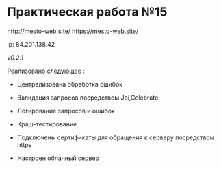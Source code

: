 <h1>Практическая работа №15</h1>

http://mesto-web.site/
https://mesto-web.site/

ip: 84.201.138.42

*v0.2.1*

Реализовано следующее :

- Централизована обработка ошибок

- Валидация запросов посредством Joi,Celebrate

- Логирование запросов и ошибок

- Краш-тестирование

- Подключены сертификаты для обращения к серверу посредством https

- Настроен облачный сервер
